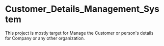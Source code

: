 # Customer_Details_Management_System
This project is mostly target for Manage the Customer or person's details for Company or any other organization. 
